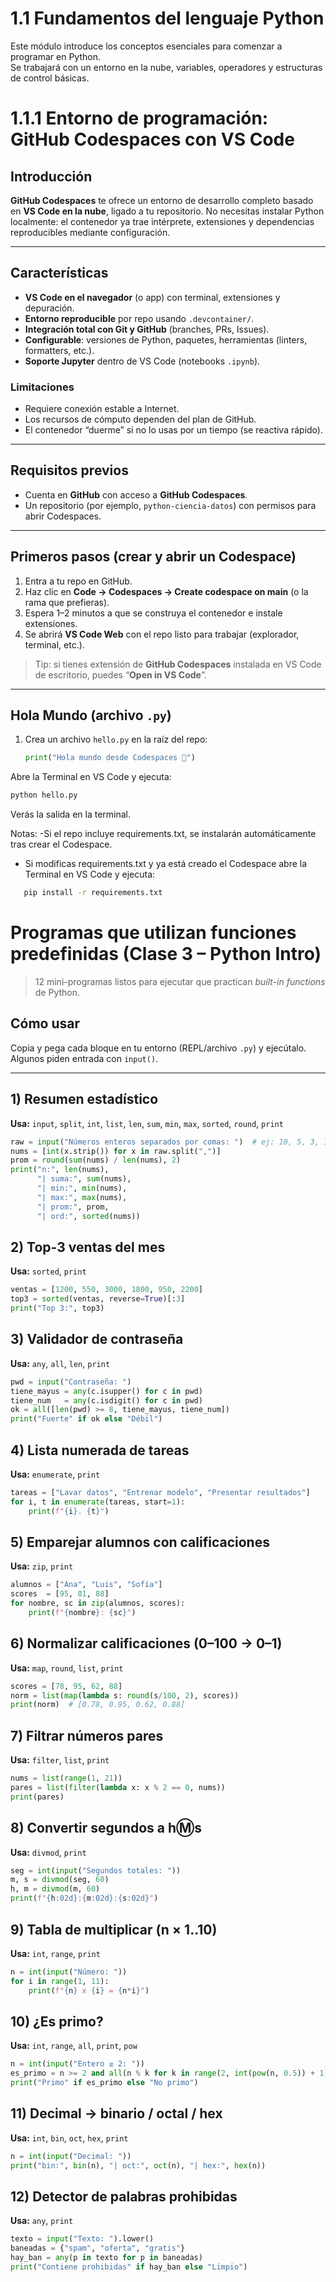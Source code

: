 # 1.1 Fundamentos del lenguaje Python

Este módulo introduce los conceptos esenciales para comenzar a programar en Python.  
Se trabajará con un entorno en la nube, variables, operadores y estructuras de control básicas.


# 1.1.1 Entorno de programación: GitHub Codespaces con VS Code

## Introducción
**GitHub Codespaces** te ofrece un entorno de desarrollo completo basado en **VS Code en la nube**, ligado a tu repositorio. No necesitas instalar Python localmente: el contenedor ya trae intérprete, extensiones y dependencias reproducibles mediante configuración.

---

## Características
- **VS Code en el navegador** (o app) con terminal, extensiones y depuración.
- **Entorno reproducible** por repo usando `.devcontainer/`.
- **Integración total con Git y GitHub** (branches, PRs, Issues).
- **Configurable**: versiones de Python, paquetes, herramientas (linters, formatters, etc.).
- **Soporte Jupyter** dentro de VS Code (notebooks `.ipynb`).

### Limitaciones
- Requiere conexión estable a Internet.
- Los recursos de cómputo dependen del plan de GitHub.
- El contenedor “duerme” si no lo usas por un tiempo (se reactiva rápido).

---

## Requisitos previos
- Cuenta en **GitHub** con acceso a **GitHub Codespaces**.
- Un repositorio (por ejemplo, `python-ciencia-datos`) con permisos para abrir Codespaces.

---

## Primeros pasos (crear y abrir un Codespace)
1. Entra a tu repo en GitHub.
2. Haz clic en **Code → Codespaces → Create codespace on main** (o la rama que prefieras).
3. Espera 1–2 minutos a que se construya el contenedor e instale extensiones.
4. Se abrirá **VS Code Web** con el repo listo para trabajar (explorador, terminal, etc.).

> Tip: si tienes extensión de **GitHub Codespaces** instalada en VS Code de escritorio, puedes “**Open in VS Code**”.

---

## Hola Mundo (archivo `.py`)
1. Crea un archivo `hello.py` en la raíz del repo:
   ```python
   print("Hola mundo desde Codespaces 👋")
   ```
   
Abre la Terminal en VS Code y ejecuta:

```bash
python hello.py
```

Verás la salida en la terminal.


Notas: 
-Si el repo incluye requirements.txt, se instalarán automáticamente tras crear el Codespace.
- Si modificas requirements.txt y ya está creado el Codespace abre la Terminal en VS Code y ejecuta:
```bash
   pip install -r requirements.txt
```

# Programas que utilizan **funciones predefinidas** (Clase 3 – Python Intro)

> 12 mini-programas listos para ejecutar que practican *built-in functions* de Python.

## Cómo usar
Copia y pega cada bloque en tu entorno (REPL/archivo `.py`) y ejecútalo. Algunos piden entrada con `input()`.

---

## 1) Resumen estadístico
**Usa:** `input`, `split`, `int`, `list`, `len`, `sum`, `min`, `max`, `sorted`, `round`, `print`
```python
raw = input("Números enteros separados por comas: ")  # ej: 10, 5, 3, 12, 7
nums = [int(x.strip()) for x in raw.split(",")]
prom = round(sum(nums) / len(nums), 2)
print("n:", len(nums),
      "| suma:", sum(nums),
      "| min:", min(nums),
      "| max:", max(nums),
      "| prom:", prom,
      "| ord:", sorted(nums))
```

## 2) Top-3 ventas del mes
**Usa:** `sorted`, `print`
```python
ventas = [1200, 550, 3000, 1800, 950, 2200]
top3 = sorted(ventas, reverse=True)[:3]
print("Top 3:", top3)
```

## 3) Validador de contraseña
**Usa:** `any`, `all`, `len`, `print`
```python
pwd = input("Contraseña: ")
tiene_mayus = any(c.isupper() for c in pwd)
tiene_num   = any(c.isdigit() for c in pwd)
ok = all([len(pwd) >= 8, tiene_mayus, tiene_num])
print("Fuerte" if ok else "Débil")
```

## 4) Lista numerada de tareas
**Usa:** `enumerate`, `print`
```python
tareas = ["Lavar datos", "Entrenar modelo", "Presentar resultados"]
for i, t in enumerate(tareas, start=1):
    print(f"{i}. {t}")
```

## 5) Emparejar alumnos con calificaciones
**Usa:** `zip`, `print`
```python
alumnos = ["Ana", "Luis", "Sofía"]
scores  = [95, 81, 88]
for nombre, sc in zip(alumnos, scores):
    print(f"{nombre}: {sc}")
```

## 6) Normalizar calificaciones (0–100 → 0–1)
**Usa:** `map`, `round`, `list`, `print`
```python
scores = [78, 95, 62, 88]
norm = list(map(lambda s: round(s/100, 2), scores))
print(norm)  # [0.78, 0.95, 0.62, 0.88]
```

## 7) Filtrar números pares
**Usa:** `filter`, `list`, `print`
```python
nums = list(range(1, 21))
pares = list(filter(lambda x: x % 2 == 0, nums))
print(pares)
```

## 8) Convertir segundos a h:m:s
**Usa:** `divmod`, `print`
```python
seg = int(input("Segundos totales: "))
m, s = divmod(seg, 60)
h, m = divmod(m, 60)
print(f"{h:02d}:{m:02d}:{s:02d}")
```

## 9) Tabla de multiplicar (n × 1..10)
**Usa:** `int`, `range`, `print`
```python
n = int(input("Número: "))
for i in range(1, 11):
    print(f"{n} x {i} = {n*i}")
```

## 10) ¿Es primo?
**Usa:** `int`, `range`, `all`, `print`, `pow`
```python
n = int(input("Entero ≥ 2: "))
es_primo = n >= 2 and all(n % k for k in range(2, int(pow(n, 0.5)) + 1))
print("Primo" if es_primo else "No primo")
```

## 11) Decimal → binario / octal / hex
**Usa:** `int`, `bin`, `oct`, `hex`, `print`
```python
n = int(input("Decimal: "))
print("bin:", bin(n), "| oct:", oct(n), "| hex:", hex(n))
```

## 12) Detector de palabras prohibidas
**Usa:** `any`, `print`
```python
texto = input("Texto: ").lower()
baneadas = {"spam", "oferta", "gratis"}
hay_ban = any(p in texto for p in baneadas)
print("Contiene prohibidas" if hay_ban else "Limpio")
```


